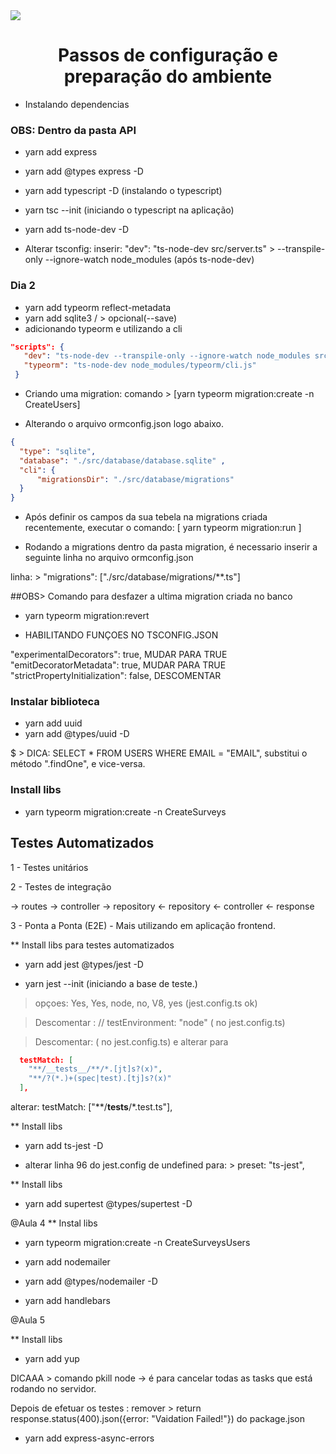 <img src="https://i.ibb.co/n7hVjzB/trilha-node.png" align="center">

# <h1 align="center">Passos de configuração e preparação do ambiente</h1>

* Instalando dependencias

### OBS: Dentro da pasta API
- yarn add express 
- yarn add @types express -D
- yarn add typescript -D (instalando o typescript)
- yarn tsc --init (iniciando o typescript na aplicação)
- yarn add ts-node-dev -D 

- Alterar tsconfig:
 inserir: "dev": "ts-node-dev src/server.ts" > --transpile-only --ignore-watch node_modules (após ts-node-dev)

 ### Dia 2
 - yarn add typeorm reflect-metadata
 - yarn add sqlite3 / > opcional(--save)
 - adicionando typeorm e utilizando a cli

 ```json
 "scripts": {
    "dev": "ts-node-dev --transpile-only --ignore-watch node_modules src/server.ts",
    "typeorm": "ts-node-dev node_modules/typeorm/cli.js"
  }
  ```
  - Criando uma migration: comando > [yarn typeorm migration:create -n CreateUsers]
  
  - Alterando o arquivo ormconfig.json logo abaixo.
  ```json
  {
    "type": "sqlite",
    "database": "./src/database/database.sqlite" ,
    "cli": {
        "migrationsDir": "./src/database/migrations"
    }
}
  ```
- Após definir os campos da sua tebela na migrations criada recentemente, executar o comando:
[ yarn typeorm migration:run ]

- Rodando a migrations dentro da pasta migration, é necessario inserir a seguinte linha no arquivo 
ormconfig.json

linha: > "migrations": ["./src/database/migrations/**.ts"]

##OBS> Comando para desfazer a ultima migration criada no banco
- yarn typeorm migration:revert

- HABILITANDO FUNÇOES NO TSCONFIG.JSON

"experimentalDecorators": true, MUDAR PARA TRUE
"emitDecoratorMetadata": true, MUDAR PARA TRUE
"strictPropertyInitialization": false, DESCOMENTAR

### Instalar biblioteca
- yarn add uuid
- yarn add @types/uuid -D

$ > DICA: SELECT * FROM USERS WHERE EMAIL = "EMAIL", substitui o método ".findOne", e vice-versa. 

### Install libs

- yarn typeorm migration:create -n CreateSurveys

## Testes Automatizados

1 - Testes unitários

2 - Testes de integração

-> routes -> controller -> repository
<- repository <- controller <- response

3 - Ponta a Ponta (E2E) - Mais utilizando em aplicação frontend.

** Install libs para testes automatizados

- yarn add jest @types/jest -D

- yarn jest --init (iniciando a base de teste.)

> opçoes: Yes, Yes, node, no, V8, yes (jest.config.ts ok)

> Descomentar : // testEnvironment: "node" ( no jest.config.ts)

> Descomentar: ( no jest.config.ts) e alterar para
```json
  testMatch: [
    "**/__tests__/**/*.[jt]s?(x)",
    "**/?(*.)+(spec|test).[tj]s?(x)"
  ],
```
alterar: 
  testMatch: ["**/__tests__/*.test.ts"],

** Install libs

- yarn add ts-jest -D

- alterar linha 96 do jest.config de undefined para: > preset: "ts-jest",


** Install libs

- yarn add supertest @types/supertest -D

@Aula 4
** Instal libs

- yarn typeorm migration:create -n CreateSurveysUsers

- yarn add nodemailer

- yarn add @types/nodemailer -D

- yarn add handlebars

@Aula 5

** Install libs

- yarn add yup

DICAAA > comando pkill node -> é para cancelar todas as tasks que está rodando no servidor.

Depois de efetuar os testes : remover >    return response.status(400).json({error: "Vaidation Failed!"}) do 
package.json

- yarn add express-async-errors

